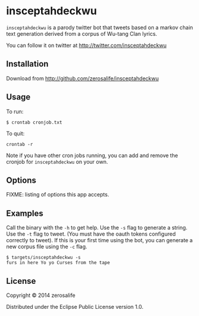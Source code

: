 # insceptahdeckwu

`insceptahdeckwu` is a parody twitter bot that tweets based on a
markov chain text generation derived from a corpus of Wu-tang Clan
lyrics.

You can follow it on twitter at http://twitter.com/insceptahdeckwu

## Installation

Download from http://github.com/zerosalife/insceptahdeckwu

## Usage
To run:
```
$ crontab cronjob.txt
```

To quit:
```
crontab -r
```

Note if you have other cron jobs running, you can add and remove the
cronjob for `insceptahdeckwu` on your own.


## Options

FIXME: listing of options this app accepts.

## Examples

Call the binary with the `-h` to get help.  Use the `-s` flag to
generate a string.  Use the `-t` flag to tweet.  (You must have the
oauth tokens configured correctly to tweet).  If this is your first
time using the bot, you can generate a new corpus file using the `-c`
flag.

```
$ targets/insceptahdeckwu -s
furs in here Yo yo Curses from the tape
```




## License

Copyright © 2014 zerosalife

Distributed under the Eclipse Public License version 1.0.
